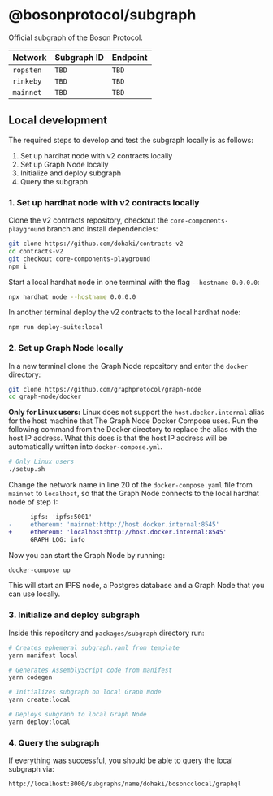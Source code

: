 # @bosonprotocol/subgraph

Official subgraph of the Boson Protocol.

| Network   | Subgraph ID | Endpoint |
| --------- | ----------- | -------- |
| `ropsten` | `TBD`       | `TBD`    |
| `rinkeby` | `TBD`       | `TBD`    |
| `mainnet` | `TBD`       | `TBD`    |

## Local development

The required steps to develop and test the subgraph locally is as follows:

1. Set up hardhat node with v2 contracts locally
2. Set up Graph Node locally
3. Initialize and deploy subgraph
4. Query the subgraph

### 1. Set up hardhat node with v2 contracts locally

Clone the v2 contracts repository, checkout the `core-components-playground` branch and install dependencies:

```bash
git clone https://github.com/dohaki/contracts-v2
cd contracts-v2
git checkout core-components-playground
npm i
```

Start a local hardhat node in one terminal with the flag `--hostname 0.0.0.0`:

```bash
npx hardhat node --hostname 0.0.0.0
```

In another terminal deploy the v2 contracts to the local hardhat node:

```bash
npm run deploy-suite:local
```

### 2. Set up Graph Node locally

In a new terminal clone the Graph Node repository and enter the `docker` directory:

```bash
git clone https://github.com/graphprotocol/graph-node
cd graph-node/docker
```

**Only for Linux users:** Linux does not support the `host.docker.internal` alias for the host machine that The Graph Node Docker Compose uses. Run the following command from the Docker directory to replace the alias with the host IP address. What this does is that the host IP address will be automatically written into `docker-compose.yml`.

```bash
# Only Linux users
./setup.sh
```

Change the network name in line 20 of the `docker-compose.yaml` file from `mainnet` to `localhost`, so that the Graph Node connects to the local hardhat node of step 1:

```diff
      ipfs: 'ipfs:5001'
-     ethereum: 'mainnet:http://host.docker.internal:8545'
+     ethereum: 'localhost:http://host.docker.internal:8545'
      GRAPH_LOG: info
```

Now you can start the Graph Node by running:

```bash
docker-compose up
```

This will start an IPFS node, a Postgres database and a Graph Node that you can use locally.

### 3. Initialize and deploy subgraph

Inside this repository and `packages/subgraph` directory run:

```bash
# Creates ephemeral subgraph.yaml from template
yarn manifest local

# Generates AssemblyScript code from manifest
yarn codegen

# Initializes subgraph on local Graph Node
yarn create:local

# Deploys subgraph to local Graph Node
yarn deploy:local
```

### 4. Query the subgraph

If everything was successful, you should be able to query the local subgraph via:

```
http://localhost:8000/subgraphs/name/dohaki/bosoncclocal/graphql
```
